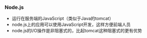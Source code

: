 ### Node.js

* 运行在服务端的JavaScript（类似于Java的tomcat）
* node.js上的应用可以使用JavaScript开发，这样方便前端人员
* node.js的I/O操作是非阻塞式的，比起tomcat这种阻塞式的更有优势

